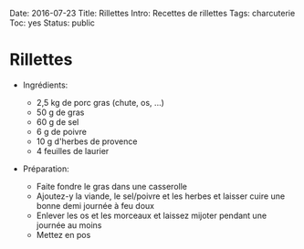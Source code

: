 Date: 2016-07-23
Title: Rillettes
Intro: Recettes de rillettes
Tags: charcuterie
Toc: yes
Status: public

# Rillettes         
* Ingrédients:
	* 2,5 kg de porc gras (chute, os, ...)
	* 50 g de gras
	* 60 g de sel
	* 6 g de poivre
	* 10 g d'herbes de provence
	* 4 feuilles de laurier

* Préparation:
	* Faite fondre le gras dans une casserolle
	* Ajoutez-y la viande, le sel/poivre et les herbes et laisser cuire une bonne demi journée à feu doux
	* Enlever les os et les	morceaux et laissez mijoter pendant une journée au moins
	* Mettez en pos
